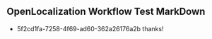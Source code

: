 ## OpenLocalization Workflow Test MarkDown
* 5f2cd1fa-7258-4f69-ad60-362a26176a2b thanks!

<!--HONumber=Jul16_HO2-->


